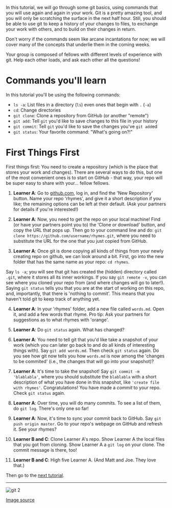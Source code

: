 In this tutorial, we will go through some git basics, using commands that you will use again and again in your work. Git is a pretty amazing tool, and you will only be scratching the surface in the next half hour. Still, you should be able to use git to keep a history of your changes to files, to exchange your work with others, and to build on their changes in return.

Don't worry if the commands seem like arcane incantations for now; we will cover many of the concepts that underlie them in the coming weeks.

Your group is composed of fellows with different levels of experience with git. Help each other loads, and ask each other all the questions!

# Commands you'll learn

In this tutorial you'll be using the following commands:
* `ls -a`: List files in a directory (`ls`) even ones that begin with `.` (`-a`)
* `cd`: Change directories
* `git clone`: Clone a repository from GitHub (or another "remote")
* `git add`: Tell `git` you'd like to save changes to this file in your history
* `git commit`: Tell `git` you'd like to save the changes you've `git add`ed
* `git status`: Your favorite command: "What's going on?!"

# First Things First

First things first: You need to create a repository (which is the place that stores your work and changes). There are several ways to do this, but one of the most convenient ones is to start on GitHub - that way, your repo will be super easy to share with your... fellow fellows.

1. **Learner A**: Go to [github.com](https://github.com/), log in, and find the 'New Repository' button. Name your repo 'rhymes', and give it a short description if you like; the remaining options can be left at their default. (Ask your partners for details if you're interested!)

2. **Learner A**: Now, you need to get the repo on your local machine! Find (or have your partners point you to) the 'Clone or download' button, and copy the URL that pops up. Then go to your command line and do: `git clone https://github.com/username/rhymes.git`, where you need to substitute the URL for the one that you just copied from GitHub.

3. **Learner A**: Once git is done copying all kinds of things from your newly creating repo on github, we can look around a bit. First, go into the new folder that has the same name as your repo: `cd rhymes`.

 Say `ls -a`; you will see that git has created the (hidden) directory called `.git`, where it stores all its inner workings. If you say `git remote -v`, you can see where you cloned your repo from (and where changes will go to later!). Saying `git status` tells you that you are at the start of working on this repo, and, importantly, that there is 'nothing to commit'. This means that you haven't told git to keep track of anything yet.

4. **Learner A**: In your 'rhymes' folder, add a new file called `words.md`. Open it, and add a few words that rhyme. Pro tip: Ask your partners for suggestions as to what rhymes with 'orange'.

5. **Learner A**: Do `git status` again. What has changed?

6. **Learner A**: You need to tell git that you'd like take a snapshot of your work (which you can later go back to and do all kinds of interesting things with). Say `git add words.md`. Then check `git status` again. Do you see how git now tells you how `words.md` is now among the 'changes to be commited' (i.e., the changes that will go into your snapshot)?

7. **Learner A**: It's time to take the snapshot! Say `git commit -m 'blablabla'`, where you should substitute the `blablabla` with a short description of what you have done in this snapshot, like `'create file with rhymes'`. Congratulations! You have made a _commit_ to your repo. Check `git status` again.

8. **Learner A**: Over time, you will do many commits. To see a list of them, do `git log`. There's only one so far!

9. **Learner A**: Now, it's time to sync your commit back to GitHub. Say `git push origin master`. Go to your repo's webpage on GitHub and refresh it. See your rhymes?

10. **Learner B and C**: Clone Learner A's repo. Show Learner A the local files that you got from cloning. Show Learner A a `git log` on your clone. The commit message is there, too!

11. **Learner B and C**: High five Learner A. (And Matt and Joe. They love that.)

Then go to the [next tutorial](02_addingon.md).

-------------

![git 2](https://imgs.xkcd.com/comics/git_commit.png)

[Image source](https://xkcd.com/1296/)
